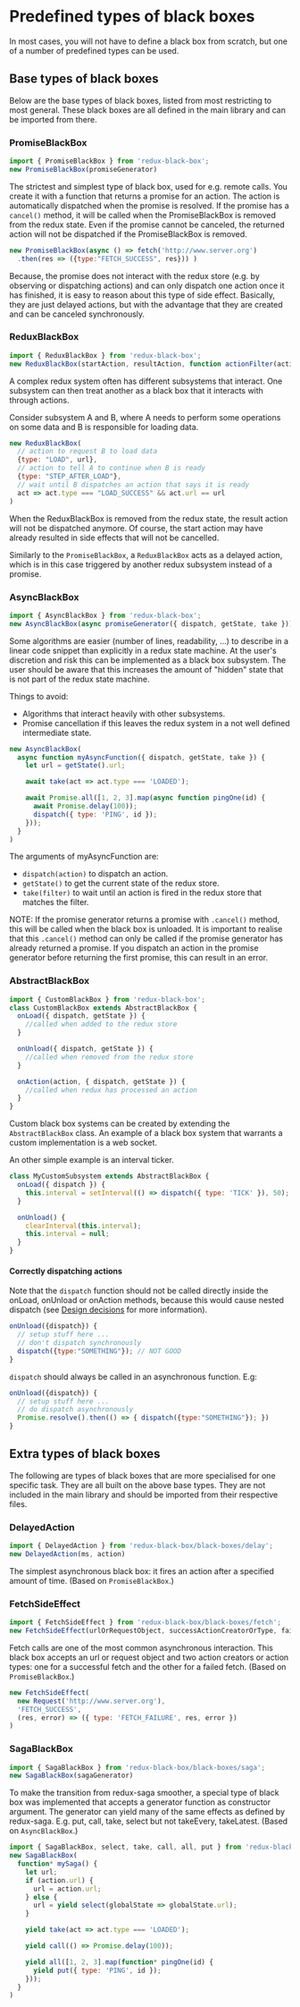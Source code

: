 # Predefined types of black boxes
In most cases, you will not have to define a black box from scratch, but one of a number of predefined types can be used.

## Base types of black boxes
Below are the base types of black boxes, listed from most restricting to most general.
These black boxes are all defined in the main library and can be imported from there.

### PromiseBlackBox
```javascript
import { PromiseBlackBox } from 'redux-black-box';
new PromiseBlackBox(promiseGenerator)
```
The strictest and simplest type of black box, used for e.g. remote calls.
You create it with a function that returns a promise for an action. The action is automatically dispatched when the promise is resolved.
If the promise has a `cancel()` method, it will be called when the PromiseBlackBox is removed from the redux state. Even if the promise cannot be canceled, the returned action will not be dispatched if the PromiseBlackBox is removed.

```javascript
new PromiseBlackBox(async () => fetch('http://www.server.org')
  .then(res => ({type:"FETCH_SUCCESS", res})) )
```

Because, the promise does not interact with the redux store (e.g. by observing or dispatching actions) and can only dispatch one action once it has finished, it is easy to reason about this type of side effect.
Basically, they are just delayed actions, but with the advantage that they are created and can be canceled synchronously.

### ReduxBlackBox
```javascript
import { ReduxBlackBox } from 'redux-black-box';
new ReduxBlackBox(startAction, resultAction, function actionFilter(action, state))
```
A complex redux system often has different subsystems that interact. One subsystem can then treat another as a black box that it interacts with through actions.

Consider subsystem A and B, where A needs to perform some operations on some data and B is responsible for loading data.

```javascript
new ReduxBlackBox(
  // action to request B to load data
  {type: "LOAD", url},
  // action to tell A to continue when B is ready
  {type: "STEP_AFTER_LOAD"},
  // wait until B dispatches an action that says it is ready
  act => act.type === "LOAD_SUCCESS" && act.url == url
)
```
When the ReduxBlackBox is removed from the redux state, the result action will not be dispatched anymore.
Of course, the start action may have already resulted in side effects that will not be cancelled.

Similarly to the `PromiseBlackBox`, a `ReduxBlackBox` acts as a delayed action, which is in this case triggered by another redux subsystem instead of a promise.


### AsyncBlackBox
```javascript
import { AsyncBlackBox } from 'redux-black-box';
new AsyncBlackBox(async promiseGenerator({ dispatch, getState, take }))
```
Some algorithms are easier (number of lines, readability, ...) to describe in a linear code snippet than explicitly in a redux state machine.
At the user's discretion and risk this can be implemented as a black box subsystem.
The user should be aware that this increases the amount of "hidden" state that is not part of the redux state machine.

Things to avoid:
* Algorithms that interact heavily with other subsystems.
* Promise cancellation if this leaves the redux system in a not well defined intermediate state.


```javascript
new AsyncBlackBox(
  async function myAsyncFunction({ dispatch, getState, take }) {
    let url = getState().url;

    await take(act => act.type === 'LOADED');

    await Promise.all([1, 2, 3].map(async function pingOne(id) {
      await Promise.delay(100));
      dispatch({ type: 'PING', id });
    }));
  }
)
```

The arguments of myAsyncFunction are:
 * `dispatch(action)` to dispatch an action.
 * `getState()` to get the current state of the redux store.
 * `take(filter)` to wait until an action is fired in the redux store that matches the filter.
 
NOTE:
If the promise generator returns a promise with `.cancel()` method, this will be called when the black box is unloaded.
It is important to realise that this `.cancel()` method can only be called if the promise generator has already returned a promise. 
If you dispatch an action in the promise generator before returning the first promise, this can result in an error.


### AbstractBlackBox
```javascript
import { CustomBlackBox } from 'redux-black-box';
class CustomBlackBox extends AbstractBlackBox {
  onLoad({ dispatch, getState }) {
    //called when added to the redux store
  }

  onUnload({ dispatch, getState }) {
    //called when removed from the redux store
  }

  onAction(action, { dispatch, getState }) {
    //called when redux has processed an action
  }
}
```

Custom black box systems can be created by extending the `AbstractBlackBox` class.
An example of a black box system that warrants a custom implementation is a web socket.

An other simple example is an interval ticker.
```javascript
class MyCustomSubsystem extends AbstractBlackBox {
  onLoad({ dispatch }) {
    this.interval = setInterval(() => dispatch({ type: 'TICK' }), 50);
  }

  onUnload() {
    clearInterval(this.interval);
    this.interval = null;
  }
}
```

#### Correctly dispatching actions
Note that the `dispatch` function should not be called directly inside the onLoad, onUnload or onAction methods, because this would cause nested dispatch (see [Design decisions](./Design-decisions.md) for more information).
```javascript
onUnload({dispatch}) {
  // setup stuff here ...
  // don't dispatch synchronously
  dispatch({type:"SOMETHING"}); // NOT GOOD
}
```

`dispatch` should always be called in an asynchronous function. 
E.g:
```javascript
onUnload({dispatch}) {
  // setup stuff here ...
  // do dispatch asynchronously
  Promise.resolve().then(() => { dispatch({type:"SOMETHING"}); })
}
```


## Extra types of black boxes
The following are types of black boxes that are more specialised for one specific task.
They are all built on the above base types.
They are not included in the main library and should be imported from their respective files.


### DelayedAction
```javascript
import { DelayedAction } from 'redux-black-box/black-boxes/delay';
new DelayedAction(ms, action)
```

The simplest asynchronous black box: it fires an action after a specified amount of time.
(Based on `PromiseBlackBox`.)


### FetchSideEffect
```javascript
import { FetchSideEffect } from 'redux-black-box/black-boxes/fetch';
new FetchSideEffect(urlOrRequestObject, successActionCreatorOrType, failureActionCreatorOrType)
```
Fetch calls are one of the most common asynchronous interaction.
This black box accepts an url or request object and two action creators or action types: one for a successful fetch and the other for a failed fetch.
(Based on `PromiseBlackBox`.)

```javascript
new FetchSideEffect(
  new Request('http://www.server.org'), 
  'FETCH_SUCCESS', 
  (res, error) => ({ type: 'FETCH_FAILURE', res, error })
)
```

### SagaBlackBox
```javascript
import { SagaBlackBox } from 'redux-black-box/black-boxes/saga';
new SagaBlackBox(sagaGenerator)
```
To make the transition from redux-saga smoother, a special type of black box was implemented that accepts a generator function as constructor argument.
The generator can yield many of the same effects as defined by redux-saga. E.g. put, call, take, select but not takeEvery, takeLatest.
(Based on `AsyncBlackBox`.)

```javascript
import { SagaBlackBox, select, take, call, all, put } from 'redux-black-box/black-boxes/saga';
new SagaBlackBox(
  function* mySaga() {
    let url;
    if (action.url) {
      url = action.url;
    } else {
      url = yield select(globalState => globalState.url);
    }

    yield take(act => act.type === 'LOADED');

    yield call(() => Promise.delay(100));

    yield all([1, 2, 3].map(function* pingOne(id) {
      yield put({ type: 'PING', id });
    }));
  }
)
```


